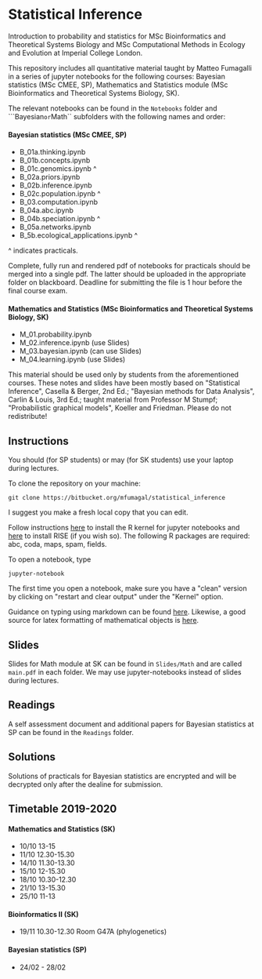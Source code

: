 # Statistical Inference

Introduction to probability and statistics for MSc Bioinformatics and Theoretical Systems Biology and MSc Computational Methods in Ecology and Evolution at Imperial College London.

This repository includes all quantitative material taught by Matteo Fumagalli in a series of jupyter notebooks for the following courses: Bayesian statistics (MSc CMEE, SP), Mathematics and Statistics module (MSc Bioinformatics and Theoretical Systems Biology, SK).

The relevant notebooks can be found in the ```Notebooks``` folder and ```Bayesian`` or ``Math`` subfolders with the following names and order:

#### Bayesian statistics (MSc CMEE, SP)

- B_01a.thinking.ipynb
- B_01b.concepts.ipynb
- B_01c.genomics.ipynb ^
- B_02a.priors.ipynb
- B_02b.inference.ipynb
- B_02c.population.ipynb ^ 
- B_03.computation.ipynb
- B_04a.abc.ipynb
- B_04b.speciation.ipynb ^
- B_05a.networks.ipynb
- B_5b.ecological_applications.ipynb ^

^ indicates practicals.

Complete, fully run and rendered pdf of notebooks for practicals should be merged into a single pdf. The latter should be uploaded in the appropriate folder on blackboard.
Deadline for submitting the file is 1 hour before the final course exam.

#### Mathematics and Statistics (MSc Bioinformatics and Theoretical Systems Biology, SK)

- M_01.probability.ipynb
- M_02.inference.ipynb (use Slides)
- M_03.bayesian.ipynb (can use Slides)
- M_04.learning.ipynb (use Slides)

This material should be used only by students from the aforementioned courses.
These notes and slides have been mostly based on "Statistical Inference", Casella & Berger, 2nd Ed.; "Bayesian methods for Data Analysis", Carlin & Louis, 3rd Ed.; taught material from Professor M Stumpf; "Probabilistic graphical models", Koeller and Friedman.
Please do not redistribute!

## Instructions

You should (for SP students) or may (for SK students) use your laptop during lectures.

To clone the repository on your machine:
```
git clone https://bitbucket.org/mfumagal/statistical_inference
```
I suggest you make a fresh local copy that you can edit. 

Follow instructions [here](https://irkernel.github.io/installation/) to install the R kernel for jupyter notebooks and [here](https://github.com/damianavila/RISE) to install RISE (if you wish so).
The following R packages are required: abc, coda, maps, spam, fields.

To open a notebook, type
```
jupyter-notebook
```
The first time you open a notebook, make sure you have a "clean" version by clicking on "restart and clear output" under the "Kernel" option.

Guidance on typing using markdown can be found [here](https://github.com/adam-p/markdown-here/wiki/Markdown-Cheatsheet).
Likewise, a good source for latex formatting of mathematical objects is [here](https://en.wikibooks.org/wiki/LaTeX/Mathematics).

## Slides

Slides for Math module at SK can be found in ```Slides/Math``` and are called ```main.pdf``` in each folder.
We may use jupyter-notebooks instead of slides during lectures.

## Readings

A self assessment document and additional papers for Bayesian statistics at SP can be found in the ```Readings``` folder.

## Solutions

Solutions of practicals for Bayesian statistics are encrypted and will be decrypted only after the dealine for submission.

## Timetable 2019-2020

#### Mathematics and Statistics (SK)

- 10/10 13-15
- 11/10 12.30-15.30
- 14/10 11.30-13.30
- 15/10 12-15.30
- 18/10 10.30-12.30
- 21/10 13-15.30
- 25/10 11-13

#### Bioinformatics II (SK)

- 19/11 10.30-12.30 Room G47A (phylogenetics)

#### Bayesian statistics (SP)

- 24/02 - 28/02



